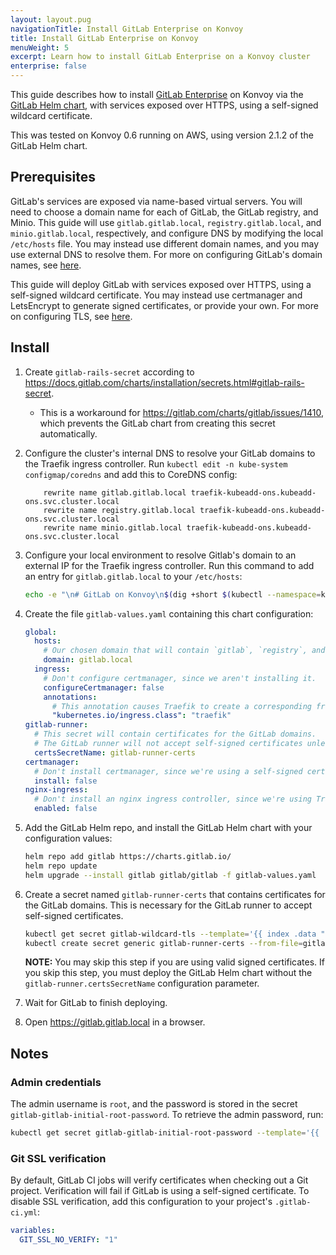 ```yaml
---
layout: layout.pug
navigationTitle: Install GitLab Enterprise on Konvoy
title: Install GitLab Enterprise on Konvoy
menuWeight: 5
excerpt: Learn how to install GitLab Enterprise on a Konvoy cluster
enterprise: false
---
```


<!-- markdownlint-disable MD004 MD007 MD025 MD030 -->

This guide describes how to install [GitLab Enterprise](https://gitlab.com) on Konvoy via the [GitLab Helm chart](https://docs.gitlab.com/charts/), with services exposed over HTTPS, using a self-signed wildcard certificate.

This was tested on Konvoy 0.6 running on AWS, using version 2.1.2 of the GitLab Helm chart.

## Prerequisites

GitLab's services are exposed via name-based virtual servers.
You will need to choose a domain name for each of GitLab, the GitLab registry, and Minio.
This guide will use `gitlab.gitlab.local`, `registry.gitlab.local`, and `minio.gitlab.local`, respectively, and configure DNS by modifying the local `/etc/hosts` file.
You may instead use different domain names, and you may use external DNS to resolve them.
For more on configuring GitLab's domain names, see [here](https://docs.gitlab.com/charts/charts/globals.html#configure-host-settings).

This guide will deploy GitLab with services exposed over HTTPS, using a self-signed wildcard certificate.
You may instead use certmanager and LetsEncrypt to generate signed certificates, or provide your own.
For more on configuring TLS, see [here](https://docs.gitlab.com/charts/installation/tls.html).

## Install

1. Create `gitlab-rails-secret` according to <https://docs.gitlab.com/charts/installation/secrets.html#gitlab-rails-secret>.
   * This is a workaround for <https://gitlab.com/charts/gitlab/issues/1410>, which prevents the GitLab chart from creating this secret automatically.
1. Configure the cluster's internal DNS to resolve your GitLab domains to the Traefik ingress controller.
   Run `kubectl edit -n kube-system configmap/coredns` and add this to CoreDNS config:

   ```coredns
       rewrite name gitlab.gitlab.local traefik-kubeadd-ons.kubeadd-ons.svc.cluster.local
       rewrite name registry.gitlab.local traefik-kubeadd-ons.kubeadd-ons.svc.cluster.local
       rewrite name minio.gitlab.local traefik-kubeadd-ons.kubeadd-ons.svc.cluster.local
   ```

1. Configure your local environment to resolve Gitlab's domain to an external IP for the Traefik ingress controller.
   Run this command to add an entry for `gitlab.gitlab.local` to your `/etc/hosts`:

   ```bash
   echo -e "\n# GitLab on Konvoy\n$(dig +short $(kubectl --namespace=kubeadd-ons get service traefik-kubeadd-ons --template='{{(index .status.loadBalancer.ingress 0).hostname}}') | head -1)\tgitlab.gitlab.local" | sudo tee -a /etc/hosts
   ```

1. Create the file `gitlab-values.yaml` containing this chart configuration:

   ```yaml
   global:
     hosts:
       # Our chosen domain that will contain `gitlab`, `registry`, and `minio` subdomains.
       domain: gitlab.local
     ingress:
       # Don't configure certmanager, since we aren't installing it.
       configureCertmanager: false
       annotations:
         # This annotation causes Traefik to create a corresponding frontend for each ingress.
         "kubernetes.io/ingress.class": "traefik"
   gitlab-runner:
     # This secret will contain certificates for the GitLab domains.
     # The GitLab runner will not accept self-signed certificates unless they are included in this secret.
     certsSecretName: gitlab-runner-certs
   certmanager:
     # Don't install certmanager, since we're using a self-signed certificate.
     install: false
   nginx-ingress:
     # Don't install an nginx ingress controller, since we're using Traefik.
     enabled: false
   ```

1. Add the GitLab Helm repo, and install the GitLab Helm chart with your configuration values:

   ```bash
   helm repo add gitlab https://charts.gitlab.io/
   helm repo update
   helm upgrade --install gitlab gitlab/gitlab -f gitlab-values.yaml
   ```

1. Create a secret named `gitlab-runner-certs` that contains certificates for the GitLab domains.
   This is necessary for the GitLab runner to accept self-signed certificates.

   ```bash
   kubectl get secret gitlab-wildcard-tls --template='{{ index .data "tls.crt" }}' | base64 -D > gitlab.crt
   kubectl create secret generic gitlab-runner-certs --from-file=gitlab.gitlab.local.crt=gitlab.crt --from-file=registry.gitlab.local.crt=gitlab.crt --from-file=minio.gitlab.local.crt=gitlab.crt
   ```

   **NOTE:** You may skip this step if you are using valid signed certificates.
   If you skip this step, you must deploy the GitLab Helm chart without the `gitlab-runner.certsSecretName` configuration parameter.
1. Wait for GitLab to finish deploying.
1. Open <https://gitlab.gitlab.local> in a browser.

## Notes

### Admin credentials

The admin username is `root`, and the password is stored in the secret `gitlab-gitlab-initial-root-password`.
To retrieve the admin password, run:

```bash
kubectl get secret gitlab-gitlab-initial-root-password --template='{{ .data.password }}' | base64 -D
```

### Git SSL verification

By default, GitLab CI jobs will verify certificates when checking out a Git project.
Verification will fail if GitLab is using a self-signed certificate.
To disable SSL verification, add this configuration to your project's `.gitlab-ci.yml`:

```yaml
variables:
  GIT_SSL_NO_VERIFY: "1"
```
